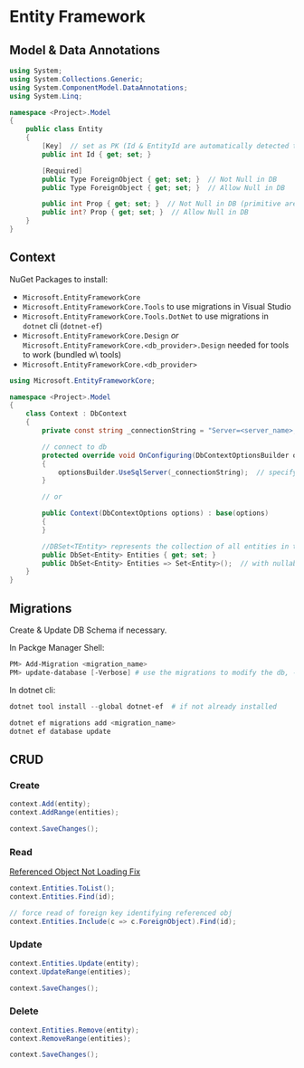 # Entity Framework

## Model & Data Annotations

```cs
using System;
using System.Collections.Generic;
using System.ComponentModel.DataAnnotations;
using System.Linq;

namespace <Project>.Model
{
    public class Entity
    {
        [Key]  // set as PK (Id & EntityId are automatically detected to be PKs)
        public int Id { get; set; }

        [Required]
        public Type ForeignObject { get; set; }  // Not Null in DB
        public Type ForeignObject { get; set; }  // Allow Null in DB

        public int Prop { get; set; }  // Not Null in DB (primitive are not nullable)
        public int? Prop { get; set; }  // Allow Null in DB
    }
}
```

## Context

NuGet Packages to install:

- `Microsoft.EntityFrameworkCore`
- `Microsoft.EntityFrameworkCore.Tools` to use migrations in Visual Studio
- `Microsoft.EntityFrameworkCore.Tools.DotNet` to use migrations in `dotnet` cli (`dotnet-ef`)
- `Microsoft.EntityFrameworkCore.Design` *or* `Microsoft.EntityFrameworkCore.<db_provider>.Design` needed for tools to work (bundled w\ tools)
- `Microsoft.EntityFrameworkCore.<db_provider>`

```cs
using Microsoft.EntityFrameworkCore;

namespace <Project>.Model
{
    class Context : DbContext
    {
        private const string _connectionString = "Server=<server_name>;Database=<database>;UID=<user>;Pwd=<password>";

        // connect to db
        protected override void OnConfiguring(DbContextOptionsBuilder optionsBuilder)
        {
            optionsBuilder.UseSqlServer(_connectionString);  // specify connection
        }

        // or

        public Context(DbContextOptions options) : base(options)
        {
        }

        //DBSet<TEntity> represents the collection of all entities in the context (or that can be queried from the database) of a given type
        public DbSet<Entity> Entities { get; set; }
        public DbSet<Entity> Entities => Set<Entity>();  // with nullable reference types
    }
}
```

## Migrations

Create & Update DB Schema if necessary.

In Packge Manager Shell:

```ps1
PM> Add-Migration <migration_name>
PM> update-database [-Verbose] # use the migrations to modify the db, -Verbose to show SQL queries
```

In dotnet cli:

```ps1
dotnet tool install --global dotnet-ef  # if not already installed

dotnet ef migrations add <migration_name>
dotnet ef database update
```

## CRUD

### Create

```cs
context.Add(entity);
context.AddRange(entities);

context.SaveChanges();
```

### Read

[Referenced Object Not Loading Fix](https://stackoverflow.com/a/5385288)

```cs
context.Entities.ToList();
context.Entities.Find(id);

// force read of foreign key identifying referenced obj
context.Entities.Include(c => c.ForeignObject).Find(id);
```

### Update

```cs
context.Entities.Update(entity);
context.UpdateRange(entities);

context.SaveChanges();
```

### Delete

```cs
context.Entities.Remove(entity);
context.RemoveRange(entities);

context.SaveChanges();
```
